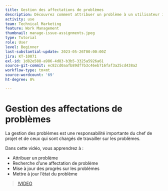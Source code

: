 ```yaml
---
title: Gestion des affectations de problèmes
description: Découvrez comment attribuer un problème à un utilisateur individuel, à plusieurs utilisateurs ou à une équipe afin que le problème soit résolu.
activity: use
team: Technical Marketing
feature: Work Management
thumbnail: manage-issue-assignments.jpeg
type: Tutorial
role: User
level: Beginner
last-substantial-update: 2023-05-26T00:00:00Z
jira: KT-10071
exl-id: 1d82e588-a986-4d83-b3b5-3325a5926a61
source-git-commit: ec82cd0aafb89df7b3c46eb716faf3a25cd438a2
workflow-type: tm+mt
source-wordcount: '69'
ht-degree: 0%

---
```


# Gestion des affectations de problèmes

La gestion des problèmes est une responsabilité importante du chef de projet et de ceux qui sont chargés de travailler sur les problèmes.

Dans cette vidéo, vous apprendrez à :

* Attribuer un problème
* Recherche d’une affectation de problème
* Mise à jour des progrès sur les problèmes
* Mettre à jour l’état du problème

>[!VIDEO](https://video.tv.adobe.com/v/3419931/?quality=12&learn=on)
